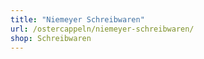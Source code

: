 ```yaml
---
title: "Niemeyer Schreibwaren"
url: /ostercappeln/niemeyer-schreibwaren/
shop: Schreibwaren
---
```

